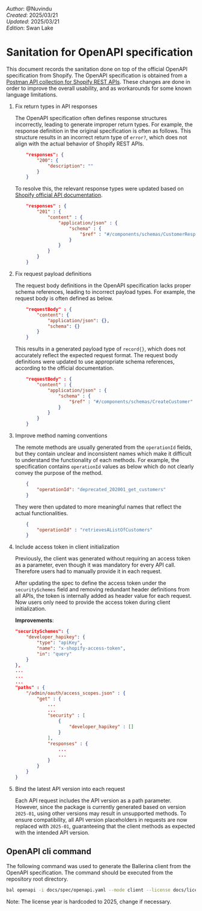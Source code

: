 _Author_:  @Nuvindu \
_Created_: 2025/03/21 \
_Updated_: 2025/03/21 \
_Edition_: Swan Lake

# Sanitation for OpenAPI specification

This document records the sanitation done on top of the official OpenAPI specification from Shopify.
The OpenAPI specification is obtained from a [Postman API collection for Shopify REST APIs](https://www.postman.com/muchisx/public/collection/ksm0zco/shopify-admin-rest).
These changes are done in order to improve the overall usability, and as workarounds for some known language limitations.

1. Fix return types in API responses

    The OpenAPI specification often defines response structures incorrectly, leading to generate improper return types. For example, the response definition in the original specification is often as follows. This structure results in an incorrect return type of `error?`, which does not align with the actual behavior of Shopify REST APIs.

    ```json
        "responses": {
            "200": {
                "description": ""
            }
        }
    ```

    To resolve this, the relevant response types were updated based on [Shopify official API documentation](https://shopify.dev/docs/api/admin-rest).

    ```json
        "responses" : {
            "201" : {
                "content" : {
                    "application/json" : {
                        "schema" : {
                            "$ref" : "#/components/schemas/CustomerResponse"
                        }
                    }
                }
            }
        }
    ```

2. Fix request payload definitions

    The request body definitions in the OpenAPI specification lacks proper schema references, leading to incorrect payload types. For example, the request body is often defined as below.

    ```json
        "requestBody" : {
            "content": {
                "application/json": {},
                "schema": {}
            }
        }
    ```

    This results in a generated payload type of `record{}`, which does not accurately reflect the expected request format. The request body definitions were updated to use appropriate schema references, according to the official documentation.

    ```json
        "requestBody" : {
            "content" : {
                "application/json" : {
                    "schema" : {
                        "$ref" : "#/components/schemas/CreateCustomer"
                    }
                }
            }
        }
    ```

3. Improve method naming conventions

    The remote methods are usually generated from the `operationId` fields, but they contain unclear and inconsistent names which make it difficult to understand the functionality of each methods. For example, the specification contains `operationId` values as below which do not clearly convey the purpose of the method.

    ```json
        {
            "operationId": "deprecated_202001_get_customers"
        }
    ```

    They were then updated to more meaningful names that reflect the actual functionalities.

    ```json
        {
            "operationId" : "retrievesAListOfCustomers"
        }
    ```

4. Include access token in client initialization

    Previously, the client was generated without requiring an access token as a parameter, even though it was mandatory for every API call. Therefore users had to manually provide it in each request.

    After updating the spec to define the access token under the `securitySchemes` field and removing redundant header definitions from all APIs, the token is internally added as header value for each request. Now users only need to provide the access token during client initialization.

    **Improvements**:

    ```json
    "securitySchemes": {
        "developer_hapikey": {
            "type": "apiKey",
            "name": "x-shopify-access-token",
            "in": "query"
        }
    },
    ...
    ...
    ...
    "paths" : {
        "/admin/oauth/access_scopes.json" : {
            "get" : {
                ...
                ...
                "security" : [ 
                    {
                        "developer_hapikey" : []
                    }
                ],
                "responses" : {
                    ...
                    ...
                }
            }
        }
    }
    ```

5. Bind the latest API version into each request

    Each API request includes the API version as a path parameter. However, since the package is currently generated based on version `2025-01`, using other versions may result in unsupported methods.
    To ensure compatibility, all API version placeholders in requests are now replaced with `2025-01`, guaranteeing that the client methods as expected with the intended API version.

## OpenAPI cli command

The following command was used to generate the Ballerina client from the OpenAPI specification. The command should be executed from the repository root directory.

```bash
bal openapi -i docs/spec/openapi.yaml --mode client --license docs/license.txt -o ballerina
```

Note: The license year is hardcoded to 2025, change if necessary.
